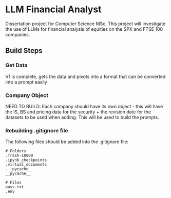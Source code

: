 # LLM Financial Analyst

Dissertation project for Computer Science MSc. This project will investigate the use of LLMs for financial analysis of equities on the SPX and FTSE 100 companies.

## Build Steps

### Get Data
V1 is complete, gets the data and pivots into a format that can be converted into a prompt easily

### Company Object
NEED TO BUILD: Each company should have its own object - this will have the IS, BS and pricing data for the security + the revision date for the datasets to be used when adding. This will be used to build the prompts.

### Rebuilding .gitignore file
The following files should be added into the .gitignore file:

```
# Folders
.Trash-10000
.ipynb_checkpoints
.virtual_documents
.__pycache__
__pycache__

# Files
pass.txt
.env
```